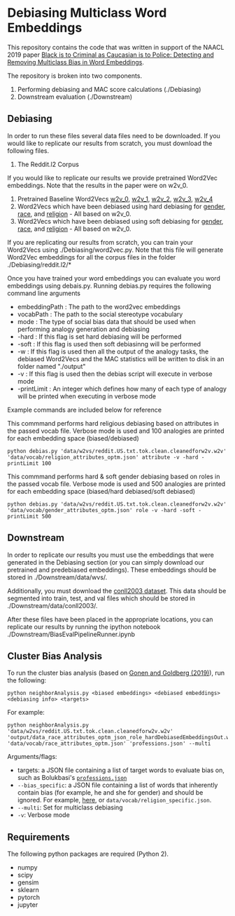 # Debiasing Multiclass Word Embeddings

This repository contains the code that was written in support of the NAACL 2019 paper [Black is to Criminal as Caucasian is to Police:
Detecting and Removing Multiclass Bias in Word Embeddings](https://arxiv.org/abs/1904.04047).

The repository is broken into two components. 
1. Performing debiasing and MAC score calculations (./Debiasing)
2. Downstream evaluation (./Downstream)

## Debiasing

In order to run these files several data files need to be downloaded. 
If you would like to replicate our results from scratch, you must download the following files.
1. The Reddit.l2 Corpus

If you would like to replicate our results we provide pretrained Word2Vec embeddings. Note that the results in the paper were on w2v_0.
1. Pretrained Baseline Word2Vecs [w2v_0](https://drive.google.com/file/d/1IJdGfnKNaBLHP9hk0Ns7kReQwo_jR1xx/view?usp=sharing), [w2v_1](https://drive.google.com/file/d/1gDXFBFcOJuRTrTveBYnW5vH0uSSATwp_/view?usp=sharing), [w2v_2](https://drive.google.com/file/d/102grp_w69V91OuLIgY9aEXWbjEWAx3qD/view?usp=sharing), [w2v_3](https://drive.google.com/file/d/1IO6gucgEVxxzNPKrdARO6KDYbBBIwBjM/view?usp=sharing), [w2v_4](https://drive.google.com/file/d/1IhdRfHg373OYP_c-wsxEddxWIRpIlpNH/view?usp=sharing) 
2. Word2Vecs which have been debiased using hard debiasing for [gender](https://drive.google.com/file/d/1tXlYtN6C-S-8KTfn5nYZ4KpDOGi6ngCA/view?usp=sharing), [race](https://drive.google.com/file/d/1OM-WyNAg7JZg4GR3pm68kGLGrRLXKeOT/view?usp=sharing), and [religion](https://drive.google.com/file/d/1y5l2M_JdfCCNn3Hm16c_52MnoGJ6BCn7/view?usp=sharing) - All based on w2v_0. 
3. Word2Vecs which have been debiased using soft debiasing for [gender](https://drive.google.com/file/d/1blijB0tBDaBcZ-ZfW_6-vlZXVtDcwO1k/view?usp=sharing), [race](https://drive.google.com/file/d/15CEOXxGB0ntkBIq5csIZAEP2Ql3YZNkD/view?usp=sharing), and [religion](https://drive.google.com/file/d/1fdrcwg1Y5MVsBU-fvy6ZS_bYSbB__f6l/view?usp=sharing) - All based on w2v_0.

If you are replicating our results from scratch, you can train your Word2Vecs using ./Debiasing/word2vec.py. Note that this file will generate Word2Vec embeddings for all the corpus files in the folder ./Debiasing/reddit.l2/*

Once you have trained your word embeddings you can evaluate you word embeddings using debais.py. Running debias.py requires the following command line arguments
* embeddingPath : The path to the word2vec embeddings
* vocabPath : The path to the social stereotype vocabulary
* mode : The type of social bias data that should be used when performing analogy generation and debiasing
* -hard : If this flag is set hard debiasing will be performed
* -soft : If this flag is used then soft debiasinng will be performed
* -w : If this flag is used then all the output of the analogy tasks, the debiased Word2Vecs and the MAC statistics will be written to disk in an folder named "./output"
* -v : If this flag is used then the debias script will execute in verbose mode
* -printLimit : An integer which defines how many of each type of analogy will be printed when executing in verbose mode

Example commands are included below for reference

This commmand performs hard religious debiasing based on attributes in the passed vocab file. Verbose mode is used and 100 analogies are printed for each embedding space (biased/debiased)
```
python debias.py 'data/w2vs/reddit.US.txt.tok.clean.cleanedforw2v.w2v' 'data/vocab/religion_attributes_optm.json' attribute -v -hard -printLimit 100
```
This commmand performs hard & soft gender debiasing based on roles in the passed vocab file. Verbose mode is used and 500 analogies are printed for each embedding space (biased/hard debiased/soft debiased)
```
python debias.py 'data/w2vs/reddit.US.txt.tok.clean.cleanedforw2v.w2v' 'data/vocab/gender_attributes_optm.json' role -v -hard -soft -printLimit 500
```

## Downstream
In order to replicate our results you must use the embeddings that were generated in the Debiasing section (or you can simply download our pretrained and predebiased embeddings). These embeddings should be stored in ./Downstream/data/wvs/. 

Additionally, you must download the [conll2003 dataset](https://www.clips.uantwerpen.be/conll2003/ner/). This data should be segmented into train, test, and val files which should be stored in ./Downstream/data/conll2003/. 

After these files have been placed in the appropriate locations, you can replicate our results by running the ipython notebook ./Downstream/BiasEvalPipelineRunner.ipynb

## Cluster Bias Analysis
To run the cluster bias analysis (based on [Gonen and Goldberg (2019)](https://arxiv.org/pdf/1903.03862.pdf)), run the following:
```
python neighborAnalysis.py <biased embeddings> <debiased embeddings> <debiasing info> <targets>
```

For example:
```
python neighborAnalysis.py 'data/w2vs/reddit.US.txt.tok.clean.cleanedforw2v.w2v' 'output/data_race_attributes_optm_json_role_hardDebiasedEmbeddingsOut.w2v' 'data/vocab/race_attributes_optm.json' 'professions.json' --multi
```
Arguments/flags:
- targets: a JSON file containing a list of target words to evaluate bias on, such as Bolukbasi's [`professions.json`](https://github.com/tolga-b/debiaswe/blob/master/data/professions.json)
- `--bias_specific`: a JSON file containing a list of words that inherently contain bias (for example, he and she for gender) and should be ignored. For example, [here](https://github.com/tolga-b/debiaswe/blob/master/data/gender_specific_full.json]), or `data/vocab/religion_specific.json`.
- `--multi`: Set for multiclass debiasing
- `-v`: Verbose mode

## Requirements
The following python packages are required (Python 2).
* numpy
* scipy
* gensim
* sklearn
* pytorch
* jupyter
